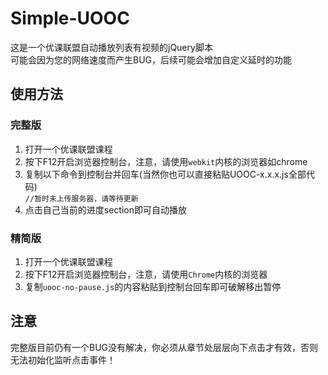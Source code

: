 # Simple-UOOC
这是一个优课联盟自动播放列表有视频的jQuery脚本  
可能会因为您的网络速度而产生BUG，后续可能会增加自定义延时的功能

## 使用方法
### 完整版
1. 打开一个优课联盟课程
1. 按下F12开启浏览器控制台，注意，请使用`webkit`内核的浏览器如chrome
1. 复制以下命令到控制台并回车(当然你也可以直接粘贴UOOC-x.x.x.js全部代码)  
`//暂时未上传服务器，请等待更新`
1. 点击自己当前的进度section即可自动播放

### 精简版
1. 打开一个优课联盟课程
1. 按下F12开启浏览器控制台，注意，请使用`Chrome`内核的浏览器
1. 复制`uooc-no-pause.js`的内容粘贴到控制台回车即可破解移出暂停

## 注意
完整版目前仍有一个BUG没有解决，你必须从章节处层层向下点击才有效，否则无法初始化监听点击事件！
